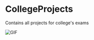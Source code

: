 # CollegeProjects
Contains all projects for college's exams

![GIF](https://storage.googleapis.com/chydlx/codepen/random-gif-generator/giphy-logo.gif)
